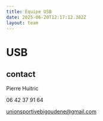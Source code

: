 ```yaml
---
title: Équipe USB
date: 2025-06-20T12:17:12.382Z
layout: team
---
```


# USB



## contact 

Pierre Huitric 

06 42 37 91 64

unionsportivebigoudene@gmail.com

